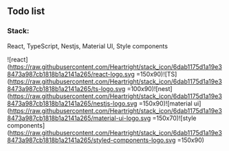 ## Todo list 
### Stack:
React, TypeScript, Nestjs, Material UI, Style components

![react](https://raw.githubusercontent.com/Heartright/stack_icon/6dab1175d1a19e38473a987cb1818b1a2141a265/react-logo.svg =150x90)![TS](https://raw.githubusercontent.com/Heartright/stack_icon/6dab1175d1a19e38473a987cb1818b1a2141a265/ts-logo.svg =100x90)![nest](https://raw.githubusercontent.com/Heartright/stack_icon/6dab1175d1a19e38473a987cb1818b1a2141a265/nestjs-logo.svg =150x90)![material ui](https://raw.githubusercontent.com/Heartright/stack_icon/6dab1175d1a19e38473a987cb1818b1a2141a265/material-ui-logo.svg =150x70)![style components](https://raw.githubusercontent.com/Heartright/stack_icon/6dab1175d1a19e38473a987cb1818b1a2141a265/styled-components-logo.svg =150x90)










